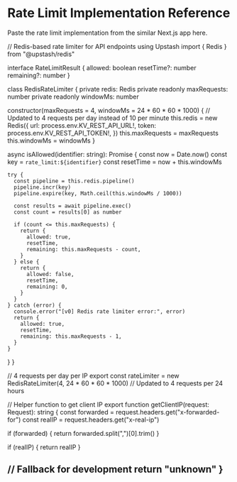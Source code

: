 # Rate Limit Implementation Reference

Paste the rate limit implementation from the similar Next.js app here.

// Redis-based rate limiter for API endpoints using Upstash
import { Redis } from "@upstash/redis"

interface RateLimitResult {
  allowed: boolean
  resetTime?: number
  remaining?: number
}

class RedisRateLimiter {
  private redis: Redis
  private readonly maxRequests: number
  private readonly windowMs: number

  constructor(maxRequests = 4, windowMs = 24 * 60 * 60 * 1000) {
    // Updated to 4 requests per day instead of 10 per minute
    this.redis = new Redis({
      url: process.env.KV_REST_API_URL!,
      token: process.env.KV_REST_API_TOKEN!,
    })
    this.maxRequests = maxRequests
    this.windowMs = windowMs
  }

  async isAllowed(identifier: string): Promise<RateLimitResult> {
    const now = Date.now()
    const key = `rate_limit:${identifier}`
    const resetTime = now + this.windowMs

    try {
      const pipeline = this.redis.pipeline()
      pipeline.incr(key)
      pipeline.expire(key, Math.ceil(this.windowMs / 1000))

      const results = await pipeline.exec()
      const count = results[0] as number

      if (count <= this.maxRequests) {
        return {
          allowed: true,
          resetTime,
          remaining: this.maxRequests - count,
        }
      } else {
        return {
          allowed: false,
          resetTime,
          remaining: 0,
        }
      }
    } catch (error) {
      console.error("[v0] Redis rate limiter error:", error)
      return {
        allowed: true,
        resetTime,
        remaining: this.maxRequests - 1,
      }
    }
  }
}

// 4 requests per day per IP
export const rateLimiter = new RedisRateLimiter(4, 24 * 60 * 60 * 1000) // Updated to 4 requests per 24 hours

// Helper function to get client IP
export function getClientIP(request: Request): string {
  const forwarded = request.headers.get("x-forwarded-for")
  const realIP = request.headers.get("x-real-ip")

  if (forwarded) {
    return forwarded.split(",")[0].trim()
  }

  if (realIP) {
    return realIP
  }

  // Fallback for development
  return "unknown"
}
---

